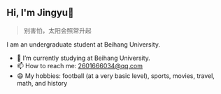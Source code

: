 ## Hi, I'm Jingyu👋

<!--
**UyJZ/UyJZ** is a ✨ _special_ ✨ repository because its `README.md` (this file) appears on your GitHub profile.

Here are some ideas to get you started:

- 🔭 I’m currently working on Beihang University.
- 🌱 I’m currently interested in Computer Vision(especially 3D generation) & multimodal learning.
- 👯 I’m looking to collaborate on ...
- 🤔 I’m looking for help with ...
- 💬 Ask me about ...
- 📫 How to reach me: 2601666034@qq.com
- 😄 Pronouns: ...
- ⚡ Fun fact: ...
-->
> 别害怕，太阳会照常升起

I am an undergraduate student at Beihang University.

- 🔭 I’m currently studying at Beihang University.
- 📫 How to reach me: 2601666034@qq.com
- 😄 My hobbies: football (at a very basic level), sports, movies, travel, math, and history
